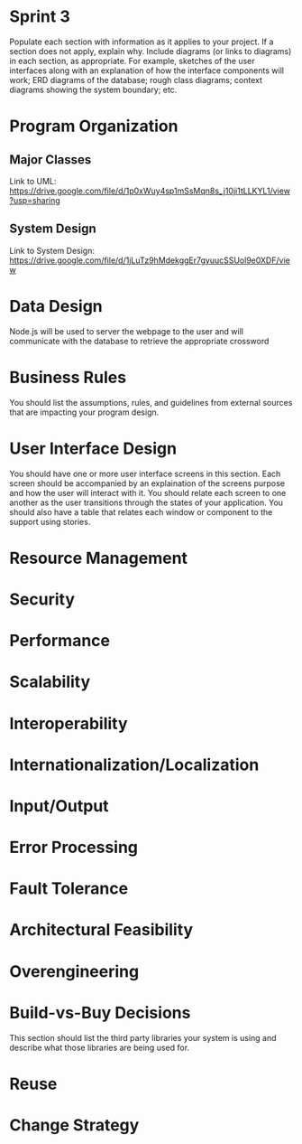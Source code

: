 # Sprint 3

Populate each section with information as it applies to your project. If a section does not apply, explain why. Include diagrams (or links to diagrams) in each section, as appropriate. For example, sketches of the user interfaces along with an explanation of how the interface components will work; ERD diagrams of the database; rough class diagrams; context diagrams showing the system boundary; etc.

# Program Organization

## Major Classes
Link to UML: https://drive.google.com/file/d/1p0xWuy4sp1mSsMqn8s_j10ji1tLLKYL1/view?usp=sharing
## System Design
Link to System Design: https://drive.google.com/file/d/1jLuTz9hMdekggEr7gyuucSSUol9e0XDF/view

# Data Design

Node.js will be used to server the webpage to the user and will communicate with the database to retrieve the appropriate crossword

# Business Rules

You should list the assumptions, rules, and guidelines from external sources that are impacting your program design. 

# User Interface Design

You should have one or more user interface screens in this section. Each screen should be accompanied by an explaination of the screens purpose and how the user will interact with it. You should relate each screen to one another as the user transitions through the states of your application. You should also have a table that relates each window or component to the support using stories. 

# Resource Management

# Security

# Performance

# Scalability

# Interoperability

# Internationalization/Localization

# Input/Output

# Error Processing

# Fault Tolerance

# Architectural Feasibility

# Overengineering

# Build-vs-Buy Decisions

This section should list the third party libraries your system is using and describe what those libraries are being used for.

# Reuse

# Change Strategy